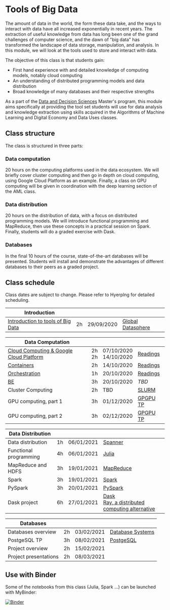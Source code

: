 # Tools of Big Data

The amount of data in the world, the form these data take, and the ways to
interact with data have all increased exponentially in recent years. The
extraction of useful knowledge from data has long been one of the grand
challenges of computer science, and the dawn of "big data" has transformed the
landscape of data storage, manipulation, and analysis. In this module, we will
look at the tools used to store and interact with data.

The objective of this class is that students gain:

+ First hand experience with and detailed knowledge of computing models, notably cloud computing
+ An understanding of distributed programming models and data distribution
+ Broad knowledge of many databases and their respective strengths

As a part of the [Data and Decision Sciences](https://supaerodatascience.github.io/)
Master's program, this module aims specifically at providing the tool set
students will use for data analysis and knowledge extraction using skills
acquired in the Algorithms of Machine Learning and Digital Economy and Data Uses
classes.

## Class structure

The class is structured in three parts:

### Data computation

  20 hours on the computing platforms used in the data ecosystem. We will
  briefly cover cluster computing and then go in depth on cloud computing, using
  Google Cloud Platform as an example. Finally, a class on GPU computing will be
  given in coordination with the deep learning section of the AML class.

### Data distribution

  20 hours on the distribution of data, with a focus on distributed programming
  models. We will introduce functional programming and MapReduce, then use these
  concepts in a practical session on Spark. Finally, students will do a graded
  exercise with Dask.

### Databases

  In the final 10 hours of the course, state-of-the-art databases will be
  presented. Students will install and demonstrate the advantages of different
  databases to their peers as a graded project.

## Class schedule

Class dates are subject to change. Please refer to Hyerplng for detailed scheduling.

Introduction | | | |
--- | --- | --- | ---
[Introduction to tools of Big Data](1_introduction) | 2h | 29/09/2020 | [Global Datasphere](readings/idc_data.pdf)

Data Computation | | | |
--- | --- | --- | ---
[Cloud Computing & Google Cloud Platform](2_data_computation/site/#cloud-computing-4h) | 2h <br />2h | 07/10/2020 <br /> 14/10/2020| [Readings](2_data_computation/site/7_readings/#about-cloud-computing)
[Containers](2_data_computation/site/#containers-2h) | 2h| 14/10/2020| [Readings](2_data_computation/site/7_readings/#about-orchestration)
[Orchestration](2_data_computation#orchestration-deployment-1h) | 1h | 20/10/2020 | [Readings](2_data_computation/site/7_readings/#about-containers) |
[BE](2_data_computation/site/#final-be-3h) | 3h | 20/10/2020 | *TBD*
Cluster Computing | 2h | TBD| [SLURM](readings/slurm.pdf)
GPU computing, part 1 | 3h | 01/12/2020 | [GPGPU TP](https://lms.isae.fr/course/view.php?id=1226&section=2) |
GPU computing, part 2 | 3h | 02/12/2020 | [GPGPU TP](https://lms.isae.fr/course/view.php?id=1226&section=2) |


Data Distribution | | | |
--- | --- | --- | ---
Data distribution | 1h | 06/01/2021 | [Spanner](readings/spanner.pdf)
Functional programming | 4h | 06/01/2021 | [Julia](readings/julia.pdf)
MapReduce and HDFS | 3h | 19/01/2021 | [MapReduce](readings/mapreduce.pdf)
Spark | 3h | 19/01/2021 | [Spark](readings/spark.pdf)
PySpark | 3h | 20/01/2021 | [PySpark](https://spark.apache.org/docs/latest/api/python/pyspark.html)
Dask project | 6h | 27/01/2021 | [Dask](readings/dask.pdf) <br> [Ray, a distributed computing alternative](https://docs.ray.io/en/latest/whitepaper.html)

Databases | | | |
--- | --- | --- | ---
Databases overview | 2h | 03/02/2021 | [Database Systems](readings/fntdb07-architecture.pdf)
PostgeSQL TP | 3h | 08/02/2021 | [PostgeSQL](https://www.postgresql.org/docs/manuals/)
Project overview | 2h | 15/02/2021 |
Project presentations | 2h | 08/03/2021 |

## Use with Binder

Some of the notebooks from this class (Julia, Spark ...) can be launched with MyBinder:

[![Binder](https://mybinder.org/badge_logo.svg)](https://mybinder.org/v2/gh/SupaeroDataScience/OBD/master?urlpath=lab)
